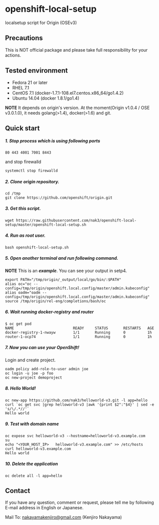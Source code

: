 openshift-local-setup
==================
localsetup script for Origin (OSEv3)

Precautions
----------

This is NOT official package and please take full responsibility for your actions.

Tested environment
----------

- Fedora 21 or later
- RHEL 7.1
- CentOS 7.1 (docker-1.7.1-108.el7.centos.x86_64/go1.4.2)
- Ubuntu 14.04 (docker 1.8.1/go1.4)

**NOTE** It depends on origin's version. At the moment(Origin v1.0.4 / OSE v3.0.1.0), it needs golang(>1.4), docker(>1.6) and git.

Quick start
----------

##### 1. Stop process which is using following ports 

~~~
80 443 4001 7001 8443
~~~

and stop firewalld

~~~
systemctl stop firewalld
~~~

##### 2. Clone origin repository.

~~~
cd /tmp
git clone https://github.com/openshift/origin.git
~~~

##### 3. Get this script.

~~~
wget https://raw.githubusercontent.com/nak3/openshift-local-setup/master/openshift-local-setup.sh
~~~

##### 4. Run as root user.

~~~
bash openshift-local-setup.sh
~~~

##### 5. Open another terminal and run following command.

**NOTE** This is an ***example***. You can see your output in setp4.
~~~
export PATH="/tmp/origin/_output/local/go/bin/:$PATH"
alias oc="oc --config=/tmp/origin/openshift.local.config/master/admin.kubeconfig" 
alias oadm="oadm --config=/tmp/origin/openshift.local.config/master/admin.kubeconfig"
source /tmp/origin/rel-eng/completions/bash/oc
~~~

##### 6. Wait running docker-registry and router

~~~
$ oc get pod
NAME                           READY     STATUS       RESTARTS   AGE
docker-registry-1-nwayw        1/1       Running      0          1h
router-1-ocp74                 1/1       Running      0          1h
~~~

##### 7. Now you can use your OpenShift!

Login and create project.

~~~
oadm policy add-role-to-user admin joe
oc login -u joe -p foo
oc new-project demoproject
~~~

##### 8. Hello World!

~~~
oc new-app https://github.com/nak3/helloworld-v3.git -l app=hello
curl `oc get svc |grep helloworld-v3 |awk '{print $2":"$4}' | sed -e 's/\/.*//'`
Hello world
~~~

##### 9. Test with domain name

~~~
oc expose svc helloworld-v3 --hostname=helloworld-v3.example.com
su
echo "<YOUR_HOST_IP>   helloworld-v3.example.com" >> /etc/hosts
curl helloworld-v3.example.com
Hello world
~~~

##### 10. Delete the application

~~~
oc delete all -l app=hello
~~~

Contact
----------

If you have any question, comment or request, please tell me by following E-mail address in English or Japanese.

Mail To: <nakayamakenjiro@gmail.com> (Kenjiro Nakayama)
